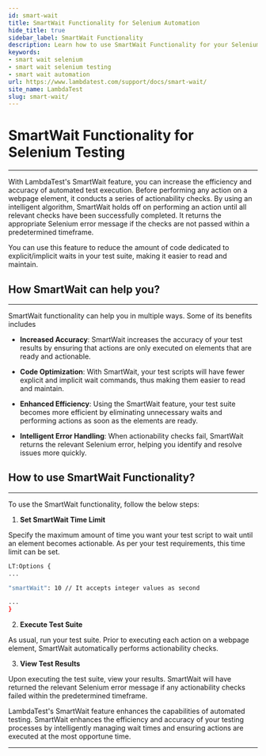 ```yaml
---
id: smart-wait
title: SmartWait Functionality for Selenium Automation
hide_title: true
sidebar_label: SmartWait Functionality
description: Learn how to use SmartWait Functionality for your Selenium tests to increase the efficiency and accuracy of automated test execution. 
keywords:
- smart wait selenium
- smart wait selenium testing
- smart wait automation
url: https://www.lambdatest.com/support/docs/smart-wait/
site_name: LambdaTest
slug: smart-wait/
---
```


# SmartWait Functionality for Selenium Testing
---

With LambdaTest's SmartWait feature, you can increase the efficiency and accuracy of automated test execution. Before performing any action on a webpage element, it conducts a series of actionability checks. By using an intelligent algorithm, SmartWait holds off on performing an action until all relevant checks have been successfully completed. It returns the appropriate Selenium error message if the checks are not passed within a predetermined timeframe.

You can use this feature to reduce the amount of code dedicated to explicit/implicit waits in your test suite, making it easier to read and maintain.

## How SmartWait can help you?
---

SmartWait functionality can help you in multiple ways. Some of its benefits includes

* **Increased Accuracy**: SmartWait increases the accuracy of your test results by ensuring that actions are only executed on elements that are ready and actionable.

* **Code Optimization**: With SmartWait, your test scripts will have fewer explicit and implicit wait commands, thus making them easier to read and maintain.

* **Enhanced Efficiency**: Using the SmartWait feature, your test suite becomes more efficient by eliminating unnecessary waits and performing actions as soon as the elements are ready.

* **Intelligent Error Handling**: When actionability checks fail, SmartWait returns the relevant Selenium error, helping you identify and resolve issues more quickly.


## How to use SmartWait Functionality?
---

To use the SmartWait functionality, follow the below steps:

1. **Set SmartWait Time Limit**

Specify the maximum amount of time you want your test script to wait until an element becomes actionable. As per your test requirements, this time limit can be set.

```bash
LT:Options {
...

"smartWait": 10 // It accepts integer values as second

...
}
```

2. **Execute Test Suite**

As usual, run your test suite. Prior to executing each action on a webpage element, SmartWait automatically performs actionability checks.

3. **View Test Results**

Upon executing the test suite, view your results. SmartWait will have returned the relevant Selenium error message if any actionability checks failed within the predetermined timeframe.

LambdaTest's SmartWait feature enhances the capabilities of automated testing. SmartWait enhances the efficiency and accuracy of your testing processes by intelligently managing wait times and ensuring actions are executed at the most opportune time.

---
